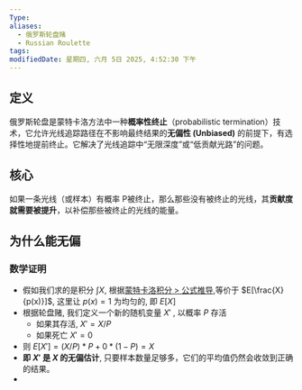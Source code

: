 ```yaml
---
Type: 
aliases:
  - 俄罗斯轮盘赌
  - Russian Roulette
tags: 
modifiedDate: 星期四, 六月 5日 2025, 4:52:30 下午
---
```


## 定义

俄罗斯轮盘是蒙特卡洛方法中一种**概率性终止**（probabilistic termination）技术，它允许光线追踪路径在不影响最终结果的**无偏性 (Unbiased)** 的前提下，有选择性地提前终止。它解决了光线追踪中“无限深度”或“低贡献光路”的问题。

## 核心

如果一条光线（或样本）有概率 P​ 被终止，那么那些没有被终止的光线，其**贡献度就需要被提升**，以补偿那些被终止的光线的能量。

## 为什么能无偏

### 数学证明

- 假如我们求的是积分 $\int X$, 根据[蒙特卡洛积分 \> 公式推导](蒙特卡洛积分.md#公式推导),等价于 $E[\frac{X}{p(x)}]$, 这里让 $p(x)=1$ 为均匀的, 即 $E[X]$
- 根据轮盘赌, 我们定义一个新的随机变量  $X'$  , 以概率 $P$ 存活
    - 如果其存活, $X'=X/P$
    - 如果死亡 $X' = 0$
- 则 $E[X']=(X/P)*P+0*(1-P)=X$
- **即 $X'$ 是 $X$ 的无偏估计**, 只要样本数量足够多，它们的平均值仍然会收敛到正确的结果。 
- 
